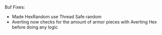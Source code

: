 Buf Fixes:
- Made HexRandom use Thread Safe random
- Averting now checks for the amount of armor pieces with Averting Hex before doing any logic
